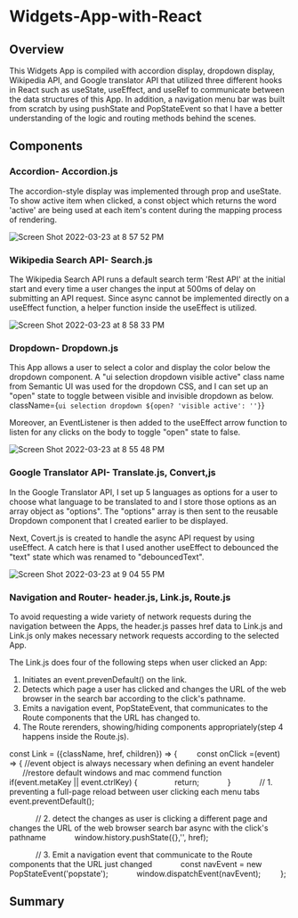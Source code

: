 # Widgets-App-with-React

## Overview
This Widgets App is compiled with accordion display, dropdown display, Wikipedia API, and Google translator API that utilized three different hooks in React such as useState, useEffect, and useRef to communicate between the data structures of this App. In addition, a navigation menu bar was built from scratch by using pushState and PopStateEvent so that I have a better understanding of the logic and routing methods behind the scenes.

## Components
### Accordion- Accordion.js
The accordion-style display was implemented through prop and useState. To show active item when clicked, a const object which returns the word 'active' are being used at each item's content during the mapping process of rendering.

![Screen Shot 2022-03-23 at 8 57 52 PM](https://user-images.githubusercontent.com/84875731/159839341-93db708c-f236-4938-8b71-8c8ab4a726e8.png)

### Wikipedia Search API- Search.js
The Wikipedia Search API runs a default search term 'Rest API' at the initial start and every time a user changes the input at 500ms of delay on submitting an API request. Since async cannot be implemented directly on a useEffect function, a helper function inside the useEffect is utilized.

![Screen Shot 2022-03-23 at 8 58 33 PM](https://user-images.githubusercontent.com/84875731/159839395-ee712bf9-fa62-4d13-b242-bb7a5b3a527c.png)

### Dropdown- Dropdown.js
This App allows a user to select a color and display the color below the dropdown component. A "ui selection dropdown visible active" class name from Semantic UI was used for the dropdown CSS, and I can set up an "open" state to toggle between visible and invisible dropdown as below.
    className={`ui selection dropdown ${open? 'visible active': ''}`}

Moreover, an EventListener is then added to the useEffect arrow function to listen for any clicks on the body to toggle "open" state to false.

![Screen Shot 2022-03-23 at 8 55 48 PM](https://user-images.githubusercontent.com/84875731/159839147-93e3c91d-9419-481c-9bcb-d00a3bd7b9d8.png)

### Google Translator API- Translate.js, Convert,js
In the Google Translator API, I set up 5 languages as options for a user to choose what language to be translated to and I store those options as an array object as "options". The "options" array is then sent to the reusable Dropdown component that I created earlier to be displayed.

Next, Covert.js is created to handle the async API request by using useEffect. A catch here is that I used another useEffect to debounced the "text" state which was renamed to "debouncedText".

![Screen Shot 2022-03-23 at 9 04 55 PM](https://user-images.githubusercontent.com/84875731/159840076-e6c72c1d-a504-4966-a148-bca19f6a0fe2.png)

### Navigation and Router- header.js, Link.js, Route.js
To avoid requesting a wide variety of network requests during the navigation between the Apps, the header.js passes href data to Link.js and Link.js only makes necessary network requests according to the selected App. 

The Link.js does four of the following steps when user clicked an App:

1. Initiates an event.prevenDefault() on the link.
2. Detects which page a user has clicked and changes the URL of the web browser in the search bar according to the click's pathname.
3. Emits a navigation event, PopStateEvent, that communicates to the Route components that the URL has changed to.
4. The Route rerenders, showing/hiding components appropriately(step 4 happens inside the Route.js).

const Link = ({className, href, children}) => {
        const onClick =(event) => { //event object is always necessary when defining an event handeler
            //restore default windows and mac commend function
            if(event.metaKey || event.ctrlKey) {
                return;
            }
            // 1. preventing a full-page reload between user clicking each menu tabs
            event.preventDefault(); 

            // 2. detect the changes as user is clicking a different page and changes the URL of the web browser search bar async with the click's pathname
            window.history.pushState({},'', href);

            // 3. Emit a navigation event that communicate to the Route components that the URL just changed
            const navEvent = new PopStateEvent('popstate');
            window.dispatchEvent(navEvent);
        };

## Summary
